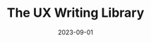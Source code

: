 ---
title: The UX Writing Library
date: 2023-09-01
description: 
link: https://www.uxwritinglibrary.com/
pricing: 
tags: 
- User experience
- UX writing
- Tools
categories: 
- Content
---